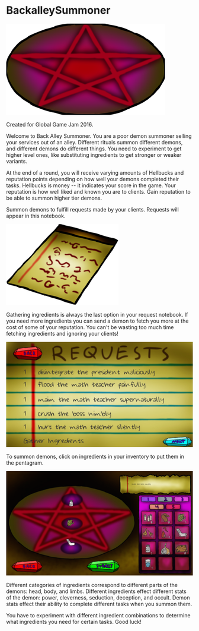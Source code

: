 # BackalleySummoner

![image](https://github.com/BluShine/BackalleySummoner/blob/master/Assets/prelim/circle.png)

Created for Global Game Jam 2016. 

Welcome to Back Alley Summoner. You are a poor demon summoner selling your services out of an alley. Different rituals summon different demons, and different demons do different things.  You need to experiment to get higher level ones, like substituting ingredients to get stronger or weaker variants.

At the end of a round, you will receive varying amounts of Hellbucks and reputation points depending on how well your demons completed their tasks. Hellbucks is money -- it indicates your score in the game. Your reputation is how well liked and known you are to clients. Gain reputation to be able to summon higher tier demons.

Summon demons to fulfill requests made by your clients. Requests will appear in this notebook. 

![image](https://github.com/BluShine/BackalleySummoner/blob/master/Assets/prelim/requests.png)

Gathering ingredients is always the last option in your request notebook. If you need more ingredients you can send a demon to fetch you more at the cost of some of your reputation. You can't be wasting too much time fetching ingredients and ignoring your clients!

![image](https://github.com/BluShine/BackalleySummoner/blob/master/Assets/screenshots/requests_ss.png)

To summon demons, click on ingredients in your inventory to put them in the pentagram. 

![image](https://github.com/BluShine/BackalleySummoner/blob/master/Assets/screenshots/pentagram_ss.png)

Different categories of ingredients correspond to different parts of the demons: head, body, and limbs. Different ingredients effect different stats of the demon: power, cleverness, seduction, deception, and occult. Demon stats effect their ability to complete different tasks when you summon them. 

You have to experiment with different ingredient combinations to determine what ingredients you need for certain tasks. Good luck! 

  






